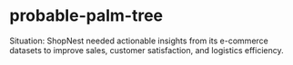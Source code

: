 # probable-palm-tree
Situation: ShopNest needed actionable insights from its e-commerce datasets to improve sales, customer satisfaction, and logistics efficiency.
